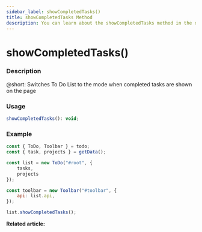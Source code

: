 ```yaml
---
sidebar_label: showCompletedTasks()
title: showCompletedTasks Method
description: You can learn about the showCompletedTasks method in the documentation of the DHTMLX JavaScript To Do List library. Browse developer guides and API reference, try out code examples and live demos, and download a free 30-day evaluation version of DHTMLX To Do List.
---
```


# showCompletedTasks()

### Description

@short: Switches To Do List to the mode when completed tasks are shown on the page

### Usage

~~~js
showCompletedTasks(): void;
~~~


### Example

~~~js {13}
const { ToDo, Toolbar } = todo;
const { task, projects } = getData();

const list = new ToDo("#root", {
	tasks,
	projects
});

const toolbar = new Toolbar("#toolbar", {
	api: list.api,
});

list.showCompletedTasks(); 
~~~

**Related article:** 